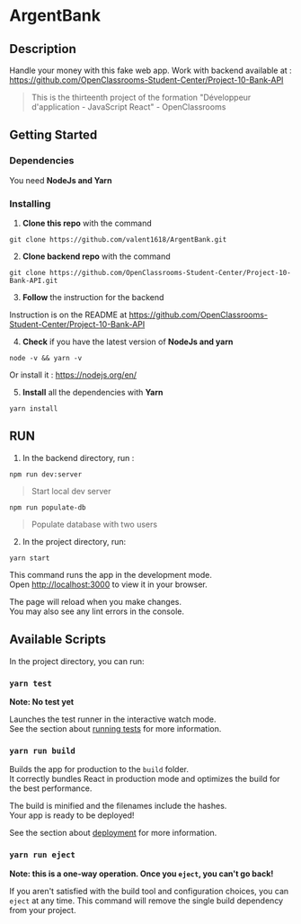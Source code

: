 # ArgentBank

## Description

Handle your money with this fake web app.
Work with backend available at : https://github.com/OpenClassrooms-Student-Center/Project-10-Bank-API

> This is the thirteenth project of the formation "Développeur d'application - JavaScript React" - OpenClassrooms

## Getting Started

### Dependencies

You need **NodeJs and Yarn**

### Installing

1. **Clone this repo** with the command

```
git clone https://github.com/valent1618/ArgentBank.git
```

2. **Clone backend repo** with the command

```
git clone https://github.com/OpenClassrooms-Student-Center/Project-10-Bank-API.git
```

3. **Follow** the instruction for the backend

Instruction is on the README at https://github.com/OpenClassrooms-Student-Center/Project-10-Bank-API

4. **Check** if you have the latest version of **NodeJs and yarn**

```
node -v && yarn -v
```

Or install it : <https://nodejs.org/en/>

5. **Install** all the dependencies with **Yarn**

```
yarn install
```

## RUN

1. In the backend directory, run :

```
npm run dev:server
```

> Start local dev server

```
npm run populate-db
```

> Populate database with two users

2. In the project directory, run:

```
yarn start
```

This command runs the app in the development mode.\
Open [http://localhost:3000](http://localhost:3000) to view it in your browser.

The page will reload when you make changes.\
You may also see any lint errors in the console.

## Available Scripts

In the project directory, you can run:

### `yarn test`

**Note: No test yet**

Launches the test runner in the interactive watch mode.\
See the section about [running tests](https://facebook.github.io/create-react-app/docs/running-tests) for more information.

### `yarn run build`

Builds the app for production to the `build` folder.\
It correctly bundles React in production mode and optimizes the build for the best performance.

The build is minified and the filenames include the hashes.\
Your app is ready to be deployed!

See the section about [deployment](https://facebook.github.io/create-react-app/docs/deployment) for more information.

### `yarn run eject`

**Note: this is a one-way operation. Once you `eject`, you can't go back!**

If you aren't satisfied with the build tool and configuration choices, you can `eject` at any time. This command will remove the single build dependency from your project.
